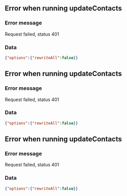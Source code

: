 ## Error when running updateContacts
### Error message

Request failed, status 401
### Data

```json
{"options":{"rewriteAll":false}}
```
## Error when running updateContacts
### Error message

Request failed, status 401
### Data

```json
{"options":{"rewriteAll":false}}
```
## Error when running updateContacts
### Error message

Request failed, status 401
### Data

```json
{"options":{"rewriteAll":false}}
```
